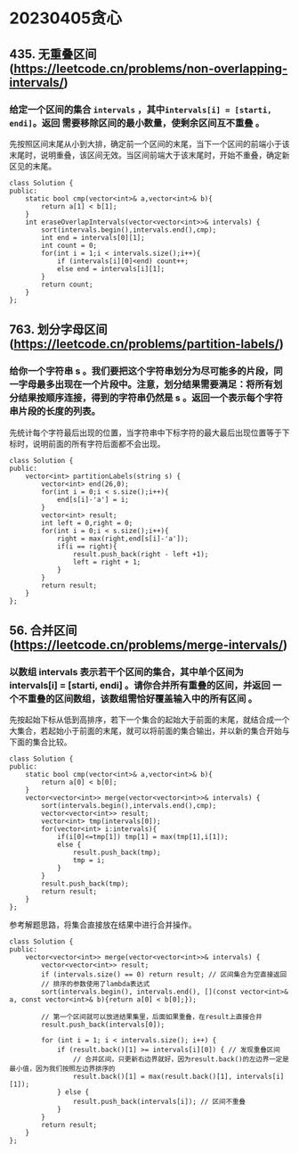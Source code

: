 # 20230405贪心
## 435. 无重叠区间(https://leetcode.cn/problems/non-overlapping-intervals/)
### 给定一个区间的集合 `intervals` ，其中` intervals[i] = [starti, endi] `。返回 需要移除区间的最小数量，使剩余区间互不重叠 。
先按照区间末尾从小到大排，确定前一个区间的末尾，当下一个区间的前端小于该末尾时，说明重叠，该区间无效。当区间前端大于该末尾时，开始不重叠，确定新区见的末尾。
```
class Solution {
public:
    static bool cmp(vector<int>& a,vector<int>& b){
        return a[1] < b[1];
    }
    int eraseOverlapIntervals(vector<vector<int>>& intervals) {
        sort(intervals.begin(),intervals.end(),cmp);
        int end = intervals[0][1];
        int count = 0;
        for(int i = 1;i < intervals.size();i++){
            if (intervals[i][0]<end) count++;
            else end = intervals[i][1];
        }
        return count;
    }
};
```
## 763. 划分字母区间(https://leetcode.cn/problems/partition-labels/)
### 给你一个字符串 s 。我们要把这个字符串划分为尽可能多的片段，同一字母最多出现在一个片段中。注意，划分结果需要满足：将所有划分结果按顺序连接，得到的字符串仍然是 s 。返回一个表示每个字符串片段的长度的列表。
先统计每个字符最后出现的位置，当字符串中下标字符的最大最后出现位置等于下标时，说明前面的所有字符后面都不会出现。
```
class Solution {
public:
    vector<int> partitionLabels(string s) {
        vector<int> end(26,0);
        for(int i = 0;i < s.size();i++){
            end[s[i]-'a'] = i;
        }
        vector<int> result;
        int left = 0,right = 0;
        for(int i = 0;i < s.size();i++){
            right = max(right,end[s[i]-'a']);
            if(i == right){
                result.push_back(right - left +1);
                left = right + 1;
            }
        }
        return result;
    }
};
```
## 56. 合并区间(https://leetcode.cn/problems/merge-intervals/)
### 以数组 intervals 表示若干个区间的集合，其中单个区间为 intervals[i] = [starti, endi] 。请你合并所有重叠的区间，并返回 一个不重叠的区间数组，该数组需恰好覆盖输入中的所有区间 。
先按起始下标从低到高排序，若下一个集合的起始大于前面的末尾，就结合成一个大集合，若起始小于前面的末尾，就可以将前面的集合输出，并以新的集合开始与下面的集合比较。
```
class Solution {
public:
    static bool cmp(vector<int>& a,vector<int>& b){
        return a[0] < b[0];
    }
    vector<vector<int>> merge(vector<vector<int>>& intervals) {
        sort(intervals.begin(),intervals.end(),cmp);
        vector<vector<int>> result;
        vector<int> tmp(intervals[0]);
        for(vector<int> i:intervals){
            if(i[0]<=tmp[1]) tmp[1] = max(tmp[1],i[1]);
            else {
                result.push_back(tmp);
                tmp = i;
            }
        }
        result.push_back(tmp);
        return result;
    }
};
```
参考解题思路，将集合直接放在结果中进行合并操作。
```
class Solution {
public:
    vector<vector<int>> merge(vector<vector<int>>& intervals) {
        vector<vector<int>> result;
        if (intervals.size() == 0) return result; // 区间集合为空直接返回
        // 排序的参数使用了lambda表达式
        sort(intervals.begin(), intervals.end(), [](const vector<int>& a, const vector<int>& b){return a[0] < b[0];});

        // 第一个区间就可以放进结果集里，后面如果重叠，在result上直接合并
        result.push_back(intervals[0]); 

        for (int i = 1; i < intervals.size(); i++) {
            if (result.back()[1] >= intervals[i][0]) { // 发现重叠区间
                // 合并区间，只更新右边界就好，因为result.back()的左边界一定是最小值，因为我们按照左边界排序的
                result.back()[1] = max(result.back()[1], intervals[i][1]); 
            } else {
                result.push_back(intervals[i]); // 区间不重叠 
            }
        }
        return result;
    }
};
```